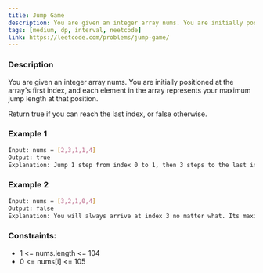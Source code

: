 ```yaml
---
title: Jump Game
description: You are given an integer array nums. You are initially positioned at the array's first index, and each element in the array represents your maximum jump length at that position.
tags: [medium, dp, interval, neetcode]
link: https://leetcode.com/problems/jump-game/
---
```


### Description

You are given an integer array nums. You are initially positioned at the array's first index, and each element in the array represents your maximum jump length at that position.

Return true if you can reach the last index, or false otherwise.

### Example 1

```bash
Input: nums = [2,3,1,1,4]
Output: true
Explanation: Jump 1 step from index 0 to 1, then 3 steps to the last index.
```

### Example 2

```bash
Input: nums = [3,2,1,0,4]
Output: false
Explanation: You will always arrive at index 3 no matter what. Its maximum jump length is 0, which makes it impossible to reach the last index.
```

### Constraints:

- 1 <= nums.length <= 104
- 0 <= nums[i] <= 105